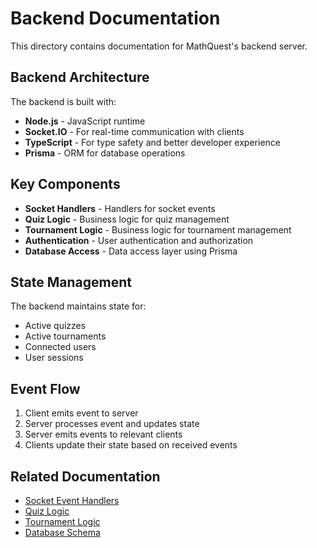 # Backend Documentation

This directory contains documentation for MathQuest's backend server.

## Backend Architecture

The backend is built with:

- **Node.js** - JavaScript runtime
- **Socket.IO** - For real-time communication with clients
- **TypeScript** - For type safety and better developer experience
- **Prisma** - ORM for database operations

## Key Components

- **Socket Handlers** - Handlers for socket events
- **Quiz Logic** - Business logic for quiz management
- **Tournament Logic** - Business logic for tournament management
- **Authentication** - User authentication and authorization
- **Database Access** - Data access layer using Prisma

## State Management

The backend maintains state for:

- Active quizzes
- Active tournaments
- Connected users
- User sessions

## Event Flow

1. Client emits event to server
2. Server processes event and updates state
3. Server emits events to relevant clients
4. Clients update their state based on received events

## Related Documentation

- [Socket Event Handlers](socket-handlers.md)
- [Quiz Logic](quiz-logic.md)
- [Tournament Logic](tournament-logic.md)
- [Database Schema](database-schema.md)
